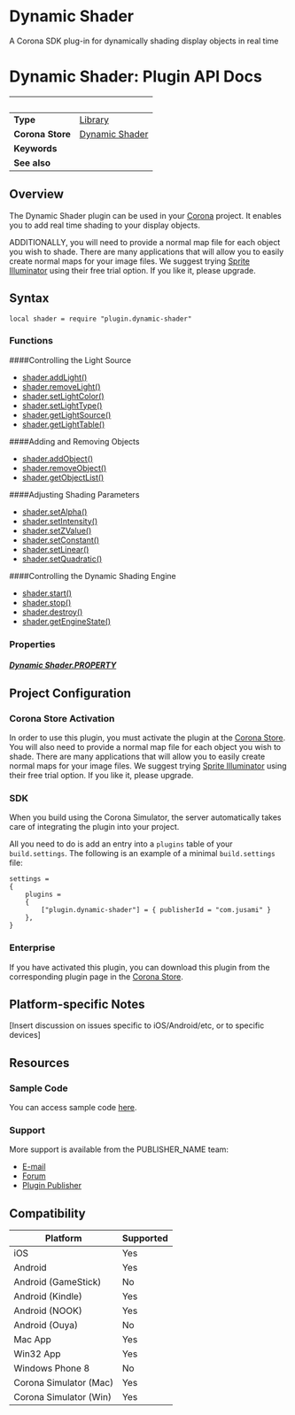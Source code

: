 # Dynamic Shader
A Corona SDK plug-in for dynamically shading display objects in real time

# Dynamic Shader: Plugin API Docs

|                      | &nbsp; 
| -------------------- | ---------------------------------------------------------------
| __Type__             | [Library](http://docs.coronalabs.com/api/type/Library.html)
| __Corona Store__     | [Dynamic Shader](http://store.coronalabs.com/plugin/dynamic-shader)
| __Keywords__         | 
| __See also__         | 

## Overview

The Dynamic Shader plugin can be used in your [Corona](https://coronalabs.com/products/corona-sdk/) project. It enables you to add real time shading to your display objects.

ADDITIONALLY, you will need to provide a normal map file for each object you wish to shade.
There are many applications that will allow you to easily create normal maps for your image files.
We suggest trying [Sprite Illuminator](https://www.codeandweb.com/spriteilluminator) using their free trial option.  If you like it, please upgrade.


## Syntax

	local shader = require "plugin.dynamic-shader"

### Functions

####Controlling the Light Source 
- [shader.addLight()](addLight.markdown)
- [shader.removeLight()](removeLight.markdown)
- [shader.setLightColor()](setLightColor.markdown)
- [shader.setLightType()](setLightType.markdown)
- [shader.getLightSource()](getLightSource.markdown)
- [shader.getLightTable()](getLightTable.markdown)

####Adding and Removing Objects
- [shader.addObject()](addObject.markdown)
- [shader.removeObject()](removeObject.markdown)
- [shader.getObjectList()](getObjectList.markdown)

####Adjusting Shading Parameters
- [shader.setAlpha()](setAlpha.markdown)
- [shader.setIntensity()](setIntensity.markdown)
- [shader.setZValue()](setZValue.markdown)
- [shader.setConstant()](setConstant.markdown)
- [shader.setLinear()](setLinear.markdown)
- [shader.setQuadratic()](setQuadratic.markdown)

####Controlling the Dynamic Shading Engine
- [shader.start()](start.markdown)
- [shader.stop()](stop.markdown)
- [shader.destroy()](destroy.markdown)
- [shader.getEngineState()](getEngineState.markdown)

### Properties

##### [Dynamic Shader.PROPERTY](PROPERTY.markdown)

## Project Configuration

### Corona Store Activation

In order to use this plugin, you must activate the plugin at the [Corona Store](http://store.coronalabs.com/plugin/dynamic-shader).
You will also need to provide a normal map file for each object you wish to shade.
There are many applications that will allow you to easily create normal maps for your image files.
We suggest trying [Sprite Illuminator](https://www.codeandweb.com/spriteilluminator) using their free trial option.  If you like it, please upgrade.

### SDK

When you build using the Corona Simulator, the server automatically takes care of integrating the plugin into your project. 

All you need to do is add an entry into a `plugins` table of your `build.settings`. The following is an example of a minimal `build.settings` file:

``````
settings =
{
    plugins =
    {
        ["plugin.dynamic-shader"] = { publisherId = "com.jusami" }
    },      
}
``````


### Enterprise

If you have activated this plugin, you can download this plugin from the corresponding plugin page in the [Corona Store](http://store.coronalabs.com/plugin/dynamic-shader).


## Platform-specific Notes

[Insert discussion on issues specific to iOS/Android/etc, or to specific devices]


## Resources

### Sample Code

You can access sample code [here](SAMPLE_CODE_URL).

### Support

More support is available from the PUBLISHER_NAME team:

* [E-mail](mailto://PUBLISHER_CONTACT@PUBLISHER_URL)
* [Forum](http://FORUM_URL)
* [Plugin Publisher](http://PUBLISHER_URL)


## Compatibility

| Platform                     | Supported
| ---------------------------- | ---------------------------- 
| iOS                          | Yes
| Android                      | Yes
| Android (GameStick)          | No
| Android (Kindle)             | Yes
| Android (NOOK)               | Yes
| Android (Ouya)               | No
| Mac App                      | Yes
| Win32 App                    | Yes
| Windows Phone 8              | No
| Corona Simulator (Mac)       | Yes
| Corona Simulator (Win)       | Yes

